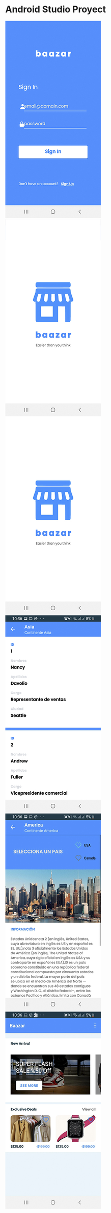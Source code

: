 # Android Studio Proyect

![App Design](img/image1.jpeg)![App Design](img/image2.jpeg)![App Design](img/image3.jpeg)
![App Design](img/image4.jpeg)![App Design](img/image5.jpeg)![App Design](img/image6.jpeg) 